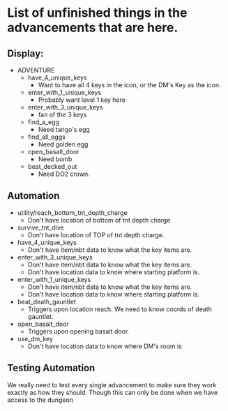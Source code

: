 # List of unfinished things in the advancements that are here.


## Display:
 - ADVENTURE
   - have_4_unique_keys 
     - Want to have all 4 keys in the icon, or the DM's Key as the icon.
   - enter_with_1_unique_keys
     - Probably want level 1 key here
   - enter_with_3_unique_keys
     - fan of the 3 keys
   - find_a_egg
     - Need tango's egg
   - find_all_eggs
     - Need golden egg
   - open_basalt_door
     - Need bomb
   - beat_decked_out
     - Need DO2 crown.


## Automation
 - utility/reach_bottom_tnt_depth_charge
   - Don't have location of bottom of tnt depth charge
 - survive_tnt_dive
   - Don't have location of TOP of tnt depth charge.
 - have_4_unique_keys
   - Don't have item/nbt data to know what the key items are.
 - enter_with_3_unique_keys
    - Don't have item/nbt data to know what the key items are.
    - Don't have location data to know where starting platform is.
 - enter_with_1_unique_keys
    - Don't have item/nbt data to know what the key items are.
    - Don't have location data to know where starting platform is.
 - beat_death_gauntlet
   - Triggers upon location reach. We need to know coords of death gauntlet.
 - open_basalt_door
   - Triggers upon opening basalt door.
 - use_dm_key
   - Don't have location data to know where DM's room is
 

## Testing Automation
We really need to test every single advancement to make sure they work exactly as how they should. Though this can only be done when we have access to the dungeon
